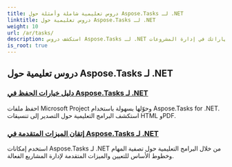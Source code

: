 ```yaml
---
title: دروس تعليمية شاملة وأمثلة حول Aspose.Tasks لـ .NET
linktitle: دروس تعليمية حول Aspose.Tasks لـ .NET
weight: 10
url: /ar/tasks/
description: استكشف دروس Aspose.Tasks لـ .NET التي تغطي خيارات الحفظ والتقويم والجدولة وإدارة المشروعات والمزيد. ارتقِ بمهاراتك في إدارة المشروعات.
is_root: true
---
```

## دروس تعليمية حول Aspose.Tasks لـ .NET
### [دليل خيارات الحفظ في Aspose.Tasks لـ .NET](./guide-to-saving-options/)
احفظ ملفات Microsoft Project وحوّلها بسهولة باستخدام Aspose.Tasks for .NET. استكشف البرامج التعليمية حول التصدير إلى تنسيقات HTML وPDF.
### [إتقان الميزات المتقدمة في Aspose.Tasks لـ .NET](./master-advanced-features/)
استخدم إمكانات Aspose.Tasks لـ .NET من خلال البرامج التعليمية حول تصفية المهام وخطوط الأساس للتعيين والميزات المتقدمة لإدارة المشاريع الفعالة.